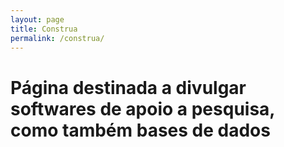 ```yaml
---
layout: page
title: Construa
permalink: /construa/
---
```


# Página destinada a divulgar softwares de apoio a pesquisa, como também bases de dados